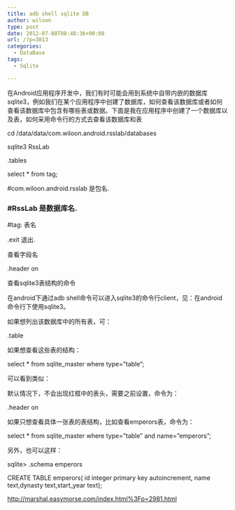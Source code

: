 ```yaml
---
title: adb shell sqlite DB
author: wiloon
type: post
date: 2012-07-08T08:48:36+00:00
url: /?p=3813
categories:
  - DataBase
tags:
  - Sqlite

---
```

在Android应用程序开发中，我们有时可能会用到系统中自带内嵌的数据库sqlite3，例如我们在某个应用程序中创建了数据库，如何查看该数据库或者如何查看该数据库中包含有哪些表或数据。下面是我在应用程序中创建了一个数据库以及表，如何采用命令行的方式去查看该数据库和表

cd /data/data/com.wiloon.android.rsslab/databases

sqlite3 RssLab

.tables

select * from tag;

#com.wiloon.android.rsslab 是包名.

### #RssLab 是数据库名.

#tag: 表名

.exit 退出.

查看字段名

.header on



查看sqlite3表结构的命令
  
在android下通过adb shell命令可以进入sqlite3的命令行client，见：在android命令行下使用sqlite3。

如果想列出该数据库中的所有表，可：

.table
  
如果想查看这些表的结构：

select * from sqlite_master where type=&#8221;table&#8221;;
  
可以看到类似：



默认情况下，不会出现红框中的表头，需要之前设置，命令为：

.header on
  
如果只想查看具体一张表的表结构，比如查看emperors表，命令为：

select * from sqlite_master where type=&#8221;table&#8221; and name=&#8221;emperors&#8221;;
  
另外，也可以这样：

sqlite> .schema emperors
  
CREATE TABLE emperors( id integer primary key autoincrement, name text,dynasty text,start_year text);





http://marshal.easymorse.com/index.html%3Fp=2981.html